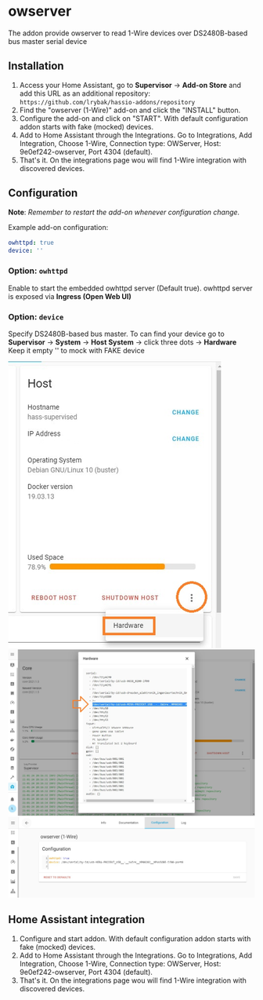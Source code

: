 # owserver

The addon provide owserver to read 1-Wire devices over DS2480B-based bus master serial device

## Installation

1. Access your Home Assistant, go to **Supervisor** -> **Add-on Store** and add this URL as an additional repository: `https://github.com/lrybak/hassio-addons/repository`
2. Find the "owserver (1-Wire)" add-on and click the "INSTALL" button.
3. Configure the add-on and click on "START". With default configuration addon starts with fake (mocked) devices.
4. Add to Home Assistant through the Integrations. Go to Integrations, Add Integration, Choose 1-Wire, Connection type: OWServer, Host: 9e0ef242-owserver, Port 4304 (default).
5. That's it. On the integrations page wou will find 1-Wire integration with discovered devices.

## Configuration

**Note**: _Remember to restart the add-on whenever configuration change._

Example add-on configuration:

```yaml
owhttpd: true
device: ''
```

### Option: `owhttpd`

Enable to start the embedded owhttpd server (Default true).
owhttpd server is exposed via **Ingress (Open Web UI)**

### Option: `device`

Specify DS2480B-based bus master. 
To can find your device go to **Supervisor** -> **System** -> **Host System** -> click three dots -> **Hardware**
Keep it empty '' to mock with FAKE device

![Setup 1](images/hardware1.jpg)
![Setup 2](images/hardware2.jpg)
![Setup 3](images/hardware3.jpg)

## Home Assistant integration

1. Configure and start addon. With default configuration addon starts with fake (mocked) devices.
2. Add to Home Assistant through the Integrations. Go to Integrations, Add Integration, Choose 1-Wire, Connection type: OWServer, Host: 9e0ef242-owserver, Port 4304 (default).
3. That's it. On the integrations page wou will find 1-Wire integration with discovered devices.